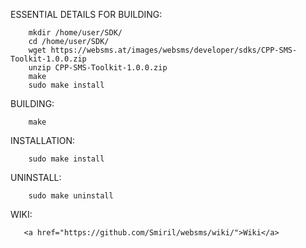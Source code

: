 ESSENTIAL DETAILS FOR BUILDING:
	    
	    mkdir /home/user/SDK/
	    cd /home/user/SDK/
	    wget https://websms.at/images/websms/developer/sdks/CPP-SMS-Toolkit-1.0.0.zip
	    unzip CPP-SMS-Toolkit-1.0.0.zip
	    make
	    sudo make install

BUILDING:	    
	    
	    make
		
INSTALLATION:	    
	    
	    sudo make install
	   
UNINSTALL:
		
	    sudo make uninstall


WIKI:
	   
	   <a href="https://github.com/Smiril/websms/wiki/">Wiki</a>

